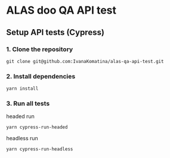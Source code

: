 # ALAS doo QA API test

## Setup API tests (Cypress)
### 1. Clone the repository
```
git clone git@github.com:IvanaKomatina/alas-qa-api-test.git
```
### 2. Install dependencies
```
yarn install
```
### 3. Run all tests

headed run
```
yarn cypress-run-headed
```

headless run
```
yarn cypress-run-headless
```
